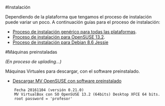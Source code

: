 
#Instalación

Dependiendo de la plataforma que tengamos el proceso de instalación puede variar
un poco. A continuación guías para el proceso de instalación:

* [Proceso de instalación genérico para todas las plataformas](./general.md).
* [Proceso de instalación para OpenSUSE 13.2](./opensuse.md).
* [Proceso de instalación para Debian 8.6 Jessie](./debian.md)

#Máquinas preinstaladas

*(En proceso de uplading...)*

Máquinas Virtuales para descargar, con el software preinstalado.
* [Descargar MV OpenSUSE con software preinstalado](http://dvarrui.webfactional.com/sysadmingame/sysadmingame-opensuse-noviembre16.ova)
```
    Fecha 20161104 (versión 0.21.0)
    MV VirtualBox con SO OpenSUSE 13.2 (64bits) Desktop XFCE 64 bits.
    root password = 'profesor'
```
